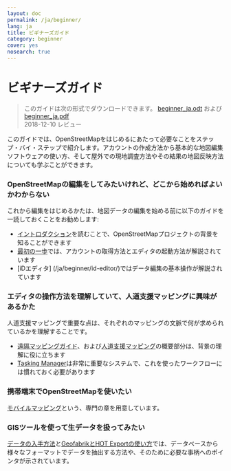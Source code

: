 ```yaml
---
layout: doc
permalink: /ja/beginner/
lang: ja
title: ビギナーズガイド
category: beginner
cover: yes
nosearch: true
---
```


ビギナーズガイド
================

> このガイドは次の形式でダウンロードできます。 [beginner_ja.odt](/files/beginner_ja.odt) および [beginner_ja.pdf](/files/beginner_ja.pdf)  
> 2018-12-10 レビュー  

このガイドでは、OpenStreetMapをはじめるにあたって必要なことをステップ・バイ・ステップで紹介します。アカウントの作成方法から基本的な地図編集ソフトウェアの使い方、そして屋外での現地調査方法やその結果の地図反映方法についても学ぶことができます。 

### OpenStreetMapの編集をしてみたいけれど、どこから始めればよいかわからない

これから編集をはじめるかたは、地図データの編集を始める前に以下のガイドを一読しておくことをお勧めします:
- [イントロダクション](/ja/beginner/introduction/)を読むことで、OpenStreetMapプロジェクトの背景を知ることができます
- [最初の一歩](/ja/beginner/start-osm/)では、アカウントの取得方法とエディタの起動方法が解説されています
- [iDエディタ] (/ja/beginner/id-editor/)ではデータ編集の基本操作が解説されています


### エディタの操作方法を理解していて、人道支援マッピングに興味があるかた

人道支援マッピングで重要な点は、それぞれのマッピングの文脈で何が求められているかを理解することです。
- [遠隔マッピングガイド](/ja/coordination/HOT-Remote-Response-Guide/)、および[人道支援マッピング](/ja/coordination/humanitarian/)の概要部分は、背景の理解に役に立ちます
- [Tasking Manager](/en/coordination/tasking-manager3/)は非常に重要なシステムで、これを使ったワークフローには慣れておく必要があります

### 携帯端末でOpenStreetMapを使いたい

[モバイルマッピング](/ja/mobile-mapping/)という、専門の章を用意しています。


### GISツールを使って生データを扱ってみたい

[データの入手方法](/ja/osm-data/getting-data/)と[GeofabrikとHOT Exportの使い方](/ja/osm-data/geofabrik-and-hot-export/)では、データベースから様々なフォーマットでデータを抽出する方法や、そのために必要な事柄へのポインタが示されています。